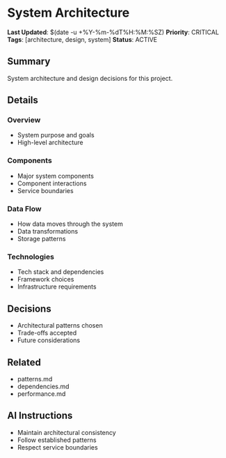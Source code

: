 # System Architecture
**Last Updated**: $(date -u +%Y-%m-%dT%H:%M:%SZ)
**Priority**: CRITICAL
**Tags**: [architecture, design, system]
**Status**: ACTIVE

## Summary
System architecture and design decisions for this project.

## Details
### Overview
- System purpose and goals
- High-level architecture

### Components
- Major system components
- Component interactions
- Service boundaries

### Data Flow
- How data moves through the system
- Data transformations
- Storage patterns

### Technologies
- Tech stack and dependencies
- Framework choices
- Infrastructure requirements

## Decisions
- Architectural patterns chosen
- Trade-offs accepted
- Future considerations

## Related
- patterns.md
- dependencies.md
- performance.md

## AI Instructions
- Maintain architectural consistency
- Follow established patterns
- Respect service boundaries
